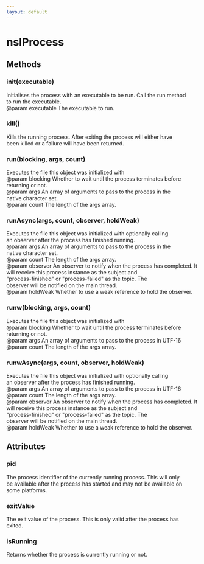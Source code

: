 ```yaml
---
layout: default
---
```


# nsIProcess #

## Methods ##

### init(executable) ###
  
Initialises the process with an executable to be run. Call the run method  
to run the executable.  
@param executable The executable to run.  
  

### kill() ###
  
Kills the running process. After exiting the process will either have  
been killed or a failure will have been returned.  
  

### run(blocking, args, count) ###
  
Executes the file this object was initialized with  
@param blocking   Whether to wait until the process terminates before  
returning or not.  
@param args       An array of arguments to pass to the process in the  
                  native character set.  
@param count      The length of the args array.  
  

### runAsync(args, count, observer, holdWeak) ###
  
Executes the file this object was initialized with optionally calling  
an observer after the process has finished running.  
@param args       An array of arguments to pass to the process in the  
                  native character set.  
@param count      The length of the args array.  
@param observer   An observer to notify when the process has completed. It  
                  will receive this process instance as the subject and  
                  "process-finished" or "process-failed" as the topic. The  
                  observer will be notified on the main thread.  
@param holdWeak   Whether to use a weak reference to hold the observer.  
  

### runw(blocking, args, count) ###
  
Executes the file this object was initialized with  
@param blocking   Whether to wait until the process terminates before  
returning or not.  
@param args       An array of arguments to pass to the process in UTF-16  
@param count      The length of the args array.  
  

### runwAsync(args, count, observer, holdWeak) ###
  
Executes the file this object was initialized with optionally calling  
an observer after the process has finished running.  
@param args       An array of arguments to pass to the process in UTF-16  
@param count      The length of the args array.  
@param observer   An observer to notify when the process has completed. It  
                  will receive this process instance as the subject and  
                  "process-finished" or "process-failed" as the topic. The  
                  observer will be notified on the main thread.  
@param holdWeak   Whether to use a weak reference to hold the observer.  
  

## Attributes ##

### pid ###
  
The process identifier of the currently running process. This will only  
be available after the process has started and may not be available on  
some platforms.  
  

### exitValue ###
  
The exit value of the process. This is only valid after the process has  
exited.  
  

### isRunning ###
  
Returns whether the process is currently running or not.  
  
